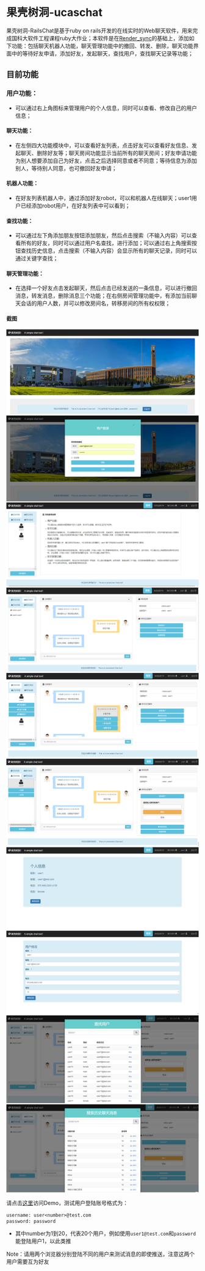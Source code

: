# 果壳树洞-ucaschat 

果壳树洞-RailsChat是基于ruby on rails开发的在线实时的Web聊天软件，用来完成国科大软件工程课程ruby大作业；本软件是在[Render_sync](https://github.com/chrismccord/render_sync)的基础上，添加如下功能：包括聊天机器人功能，聊天管理功能中的撤回、转发、删除，聊天功能界面中的等待好友申请，添加好友，发起聊天，查找用户，查找聊天记录等功能；
## 目前功能
### 用户功能：
* 可以通过右上角图标来管理用户的个人信息，同时可以查看、修改自己的用户信息；

#### 聊天功能：
* 在左侧四大功能模块中，可以查看好友列表，点击好友可以查看好友信息、发起聊天、删除好友等；聊天房间功能显示当前所有的聊天房间；好友申请功能为别人想要添加自己为好友，点击之后选择同意或者不同意；等待信息为添加别人，等待别人同意，也可撤回好友申请；
            

#### 机器人功能：
* 在好友列表机器人中，通过添加好友robot，可以和机器人在线聊天；user1用户已经添加robot用户，在好友列表中可以看到；
           

#### 查找功能：
* 可以通过左下角添加朋友按钮添加朋友，然后点击搜索（不输入内容）可以查看所有的好友，同时可以通过用户名查找，进行添加；可以通过右上角搜索按钮查找历史信息，点击搜索（不输入内容）会显示所有的聊天记录，同时可以通过关键字查找； 


#### 聊天管理功能：
*  在选择一个好友点击发起聊天，然后点击已经发送的一条信息，可以进行撤回消息，转发消息，删除消息三个功能；在右侧房间管理功能中，有添加当前聊天会话的用户人数，并可以修改房间名，转移房间的所有权权限；

#### 截图
![Image text](/app/assets/images/1.png)
![Image text](/app/assets/images/2.png)
![Image text](/app/assets/images/3.png)
![Image text](/app/assets/images/robot.png)
![Image text](/app/assets/images/user-message.png)
![Image text](/app/assets/images/6.png)
![Image text](/app/assets/images/4.png)
![Image text](/app/assets/images/5.png)
![Image text](/app/assets/images/7.png)
![Image text](/app/assets/images/8.png)


请点击[这里](http://139.129.209.63:44400/)访问Demo，测试用户登陆账号格式为：

```
username: user<number>@test.com
password: password
```

* 其中number为1到20，代表20个用户，例如使用`user1@test.com`和`password`能登陆用户1，以此类推

Note：请用两个浏览器分别登陆不同的用户来测试消息的即使推送，注意这两个用户需要互为好友




